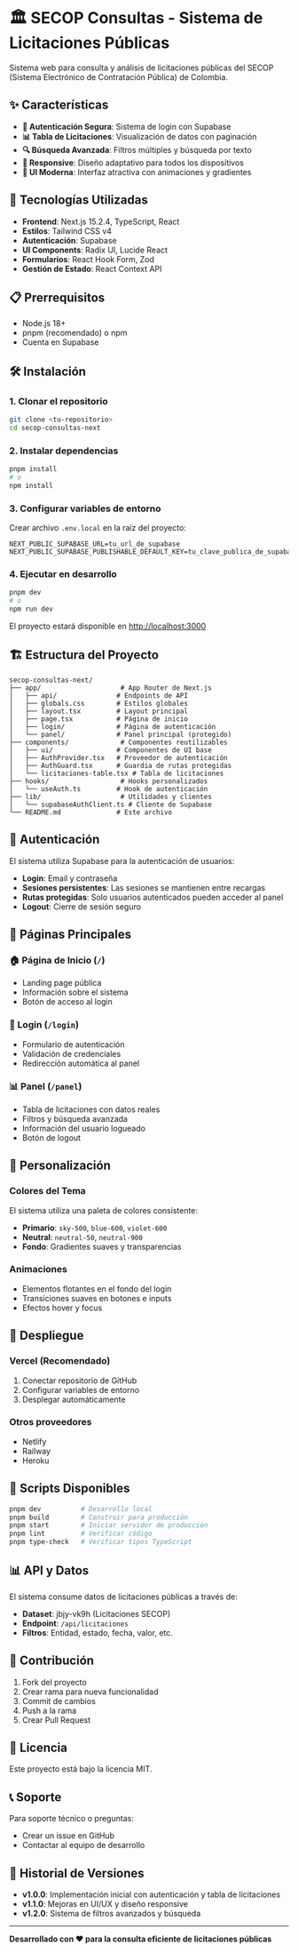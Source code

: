 # 🏛️ SECOP Consultas - Sistema de Licitaciones Públicas

Sistema web para consulta y análisis de licitaciones públicas del SECOP (Sistema Electrónico de Contratación Pública) de Colombia.

## ✨ Características

- **🔐 Autenticación Segura**: Sistema de login con Supabase
- **📊 Tabla de Licitaciones**: Visualización de datos con paginación
- **🔍 Búsqueda Avanzada**: Filtros múltiples y búsqueda por texto
- **📱 Responsive**: Diseño adaptativo para todos los dispositivos
- **🎨 UI Moderna**: Interfaz atractiva con animaciones y gradientes

## 🚀 Tecnologías Utilizadas

- **Frontend**: Next.js 15.2.4, TypeScript, React
- **Estilos**: Tailwind CSS v4
- **Autenticación**: Supabase
- **UI Components**: Radix UI, Lucide React
- **Formularios**: React Hook Form, Zod
- **Gestión de Estado**: React Context API

## 📋 Prerrequisitos

- Node.js 18+ 
- pnpm (recomendado) o npm
- Cuenta en Supabase

## 🛠️ Instalación

### 1. Clonar el repositorio
```bash
git clone <tu-repositorio>
cd secop-consultas-next
```

### 2. Instalar dependencias
```bash
pnpm install
# o
npm install
```

### 3. Configurar variables de entorno
Crear archivo `.env.local` en la raíz del proyecto:
```env
NEXT_PUBLIC_SUPABASE_URL=tu_url_de_supabase
NEXT_PUBLIC_SUPABASE_PUBLISHABLE_DEFAULT_KEY=tu_clave_publica_de_supabase
```

### 4. Ejecutar en desarrollo
```bash
pnpm dev
# o
npm run dev
```

El proyecto estará disponible en [http://localhost:3000](http://localhost:3000)

## 🏗️ Estructura del Proyecto

```
secop-consultas-next/
├── app/                    # App Router de Next.js
│   ├── api/               # Endpoints de API
│   ├── globals.css        # Estilos globales
│   ├── layout.tsx         # Layout principal
│   ├── page.tsx           # Página de inicio
│   ├── login/             # Página de autenticación
│   └── panel/             # Panel principal (protegido)
├── components/             # Componentes reutilizables
│   ├── ui/                # Componentes de UI base
│   ├── AuthProvider.tsx   # Proveedor de autenticación
│   ├── AuthGuard.tsx      # Guardia de rutas protegidas
│   └── licitaciones-table.tsx # Tabla de licitaciones
├── hooks/                  # Hooks personalizados
│   └── useAuth.ts         # Hook de autenticación
├── lib/                    # Utilidades y clientes
│   └── supabaseAuthClient.ts # Cliente de Supabase
└── README.md              # Este archivo
```

## 🔐 Autenticación

El sistema utiliza Supabase para la autenticación de usuarios:

- **Login**: Email y contraseña
- **Sesiones persistentes**: Las sesiones se mantienen entre recargas
- **Rutas protegidas**: Solo usuarios autenticados pueden acceder al panel
- **Logout**: Cierre de sesión seguro

## 📱 Páginas Principales

### 🏠 Página de Inicio (`/`)
- Landing page pública
- Información sobre el sistema
- Botón de acceso al login

### 🔑 Login (`/login`)
- Formulario de autenticación
- Validación de credenciales
- Redirección automática al panel

### 📊 Panel (`/panel`)
- Tabla de licitaciones con datos reales
- Filtros y búsqueda avanzada
- Información del usuario logueado
- Botón de logout

## 🎨 Personalización

### Colores del Tema
El sistema utiliza una paleta de colores consistente:
- **Primario**: `sky-500`, `blue-600`, `violet-600`
- **Neutral**: `neutral-50`, `neutral-900`
- **Fondo**: Gradientes suaves y transparencias

### Animaciones
- Elementos flotantes en el fondo del login
- Transiciones suaves en botones e inputs
- Efectos hover y focus

## 🚀 Despliegue

### Vercel (Recomendado)
1. Conectar repositorio de GitHub
2. Configurar variables de entorno
3. Desplegar automáticamente

### Otros proveedores
- Netlify
- Railway
- Heroku

## 🔧 Scripts Disponibles

```bash
pnpm dev          # Desarrollo local
pnpm build        # Construir para producción
pnpm start        # Iniciar servidor de producción
pnpm lint         # Verificar código
pnpm type-check   # Verificar tipos TypeScript
```

## 📊 API y Datos

El sistema consume datos de licitaciones públicas a través de:
- **Dataset**: jbjy-vk9h (Licitaciones SECOP)
- **Endpoint**: `/api/licitaciones`
- **Filtros**: Entidad, estado, fecha, valor, etc.

## 🤝 Contribución

1. Fork del proyecto
2. Crear rama para nueva funcionalidad
3. Commit de cambios
4. Push a la rama
5. Crear Pull Request

## 📄 Licencia

Este proyecto está bajo la licencia MIT.

## 📞 Soporte

Para soporte técnico o preguntas:
- Crear un issue en GitHub
- Contactar al equipo de desarrollo

## 🔄 Historial de Versiones

- **v1.0.0**: Implementación inicial con autenticación y tabla de licitaciones
- **v1.1.0**: Mejoras en UI/UX y diseño responsive
- **v1.2.0**: Sistema de filtros avanzados y búsqueda

---

**Desarrollado con ❤️ para la consulta eficiente de licitaciones públicas**
